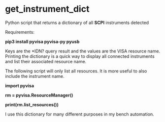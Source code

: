 # get_instrument_dict
Python script that returns a dictionary of all **SCPI** instruments detected

Requirements:

**pip3 install pyvisa pyvisa-py pyusb**

Keys are the *IDN? query result and the values are the VISA resource name. Printing the dictionary is a quick way to display all connected instruments and list their associated resource name.

The following script will only list all resources. It is more useful to also include the instrument name.

**import pyvisa**

**rm = pyvisa.ResourceManager()**

**print(rm.list_resources())**


I use this dictionary for many different purposes in my bench automation.
